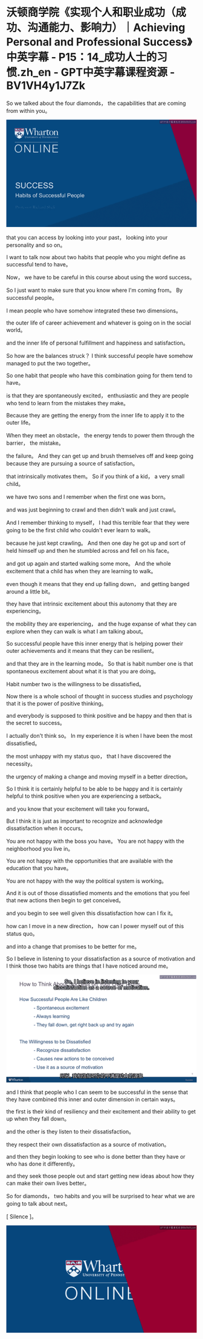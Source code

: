 # 沃顿商学院《实现个人和职业成功（成功、沟通能力、影响力）｜Achieving Personal and Professional Success》中英字幕 - P15：14_成功人士的习惯.zh_en - GPT中英字幕课程资源 - BV1VH4y1J7Zk

So we talked about the four diamonds， the capabilities that are coming from within you。

![](img/92d90ee3334a46a46c9cd26800a58ae9_1.png)

that you can access by looking into your past， looking into your personality and so on。

I want to talk now about two habits that people who you might define as successful tend to have。

Now， we have to be careful in this course about using the word success。

So I just want to make sure that you know where I'm coming from。 By successful people。

I mean people who have somehow integrated these two dimensions。

the outer life of career achievement and whatever is going on in the social world。

and the inner life of personal fulfillment and happiness and satisfaction。

So how are the balances struck？ I think successful people have somehow managed to put the two together。

So one habit that people who have this combination going for them tend to have。

is that they are spontaneously excited， enthusiastic and they are people who tend to learn from the mistakes they make。

Because they are getting the energy from the inner life to apply it to the outer life。

When they meet an obstacle， the energy tends to power them through the barrier， the mistake。

the failure。 And they can get up and brush themselves off and keep going because they are pursuing a source of satisfaction。

that intrinsically motivates them。 So if you think of a kid， a very small child。

we have two sons and I remember when the first one was born。

and was just beginning to crawl and then didn't walk and just crawl。

And I remember thinking to myself， I had this terrible fear that they were going to be the first child who couldn't ever learn to walk。

because he just kept crawling。 And then one day he got up and sort of held himself up and then he stumbled across and fell on his face。

and got up again and started walking some more。 And the whole excitement that a child has when they are learning to walk。

even though it means that they end up falling down， and getting banged around a little bit。

they have that intrinsic excitement about this autonomy that they are experiencing。

the mobility they are experiencing， and the huge expanse of what they can explore when they can walk is what I am talking about。

So successful people have this inner energy that is helping power their outer achievements and it means that they can be resilient。

and that they are in the learning mode。 So that is habit number one is that spontaneous excitement about what it is that you are doing。

Habit number two is the willingness to be dissatisfied。

Now there is a whole school of thought in success studies and psychology that it is the power of positive thinking。

and everybody is supposed to think positive and be happy and then that is the secret to success。

I actually don't think so。 In my experience it is when I have been the most dissatisfied。

the most unhappy with my status quo， that I have discovered the necessity。

the urgency of making a change and moving myself in a better direction。

So I think it is certainly helpful to be able to be happy and it is certainly helpful to think positive when you are experiencing a setback。

and you know that your excitement will take you forward。

But I think it is just as important to recognize and acknowledge dissatisfaction when it occurs。

You are not happy with the boss you have。 You are not happy with the neighborhood you live in。

You are not happy with the opportunities that are available with the education that you have。

You are not happy with the way the political system is working。

And it is out of those dissatisfied moments and the emotions that you feel that new actions then begin to get conceived。

and you begin to see well given this dissatisfaction how can I fix it。

how can I move in a new direction， how can I power myself out of this status quo。

and into a change that promises to be better for me。

So I believe in listening to your dissatisfaction as a source of motivation and I think those two habits are things that I have noticed around me。

![](img/92d90ee3334a46a46c9cd26800a58ae9_3.png)

and I think that people who I can seem to be successful in the sense that they have combined this inner and outer dimension in certain ways。

the first is their kind of resiliency and their excitement and their ability to get up when they fall down。

and the other is they listen to their dissatisfaction。

they respect their own dissatisfaction as a source of motivation。

and then they begin looking to see who is done better than they have or who has done it differently。

and they seek those people out and start getting new ideas about how they can make their own lives better。

So for diamonds， two habits and you will be surprised to hear what we are going to talk about next。

[ Silence ]。

![](img/92d90ee3334a46a46c9cd26800a58ae9_5.png)
